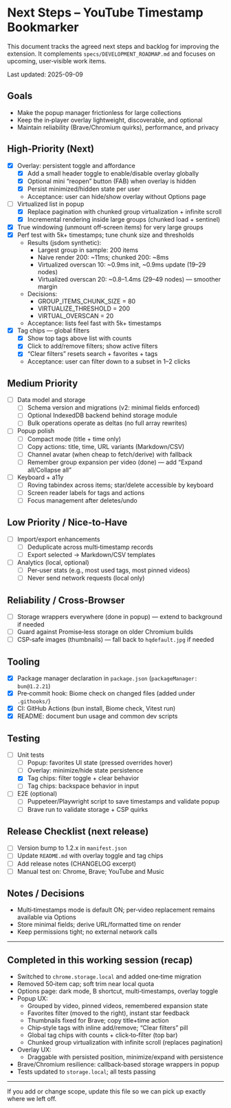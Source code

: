 # Next Steps – YouTube Timestamp Bookmarker

This document tracks the agreed next steps and backlog for improving the
extension. It complements `specs/DEVELOPMENT_ROADMAP.md` and focuses on
upcoming, user‑visible work items.

Last updated: 2025-09-09

## Goals
- Make the popup manager frictionless for large collections
- Keep the in‑player overlay lightweight, discoverable, and optional
- Maintain reliability (Brave/Chromium quirks), performance, and privacy

## High‑Priority (Next)
- [x] Overlay: persistent toggle and affordance
  - [x] Add a small header toggle to enable/disable overlay globally
  - [x] Optional mini “reopen” button (FAB) when overlay is hidden
  - [x] Persist minimized/hidden state per user
  - Acceptance: user can hide/show overlay without Options page
- [ ] Virtualized list in popup
  - [x] Replace pagination with chunked group virtualization + infinite scroll
  - [x] Incremental rendering inside large groups (chunked load + sentinel)
- [x] True windowing (unmount off‑screen items) for very large groups
- [x] Perf test with 5k+ timestamps; tune chunk size and thresholds
  - Results (jsdom synthetic):
    - Largest group in sample: 200 items
    - Naive render 200: ~11ms; chunked 200: ~8ms
    - Virtualized overscan 10: ~0.9ms init, ~0.9ms update (19–29 nodes)
    - Virtualized overscan 20: ~0.8–1.4ms (29–49 nodes) — smoother margin
  - Decisions:
    - GROUP_ITEMS_CHUNK_SIZE = 80
    - VIRTUALIZE_THRESHOLD = 200
    - VIRTUAL_OVERSCAN = 20
  - Acceptance: lists feel fast with 5k+ timestamps
- [x] Tag chips — global filters
  - [x] Show top tags above list with counts
  - [x] Click to add/remove filters; show active filters
  - [x] “Clear filters” resets search + favorites + tags
  - Acceptance: user can filter down to a subset in 1–2 clicks

## Medium Priority
- [ ] Data model and storage
  - [ ] Schema version and migrations (v2: minimal fields enforced)
  - [ ] Optional IndexedDB backend behind storage module
  - [ ] Bulk operations operate as deltas (no full array rewrites)
- [ ] Popup polish
  - [ ] Compact mode (title + time only)
  - [ ] Copy actions: title, time, URL variants (Markdown/CSV)
  - [ ] Channel avatar (when cheap to fetch/derive) with fallback
  - [ ] Remember group expansion per video (done) — add “Expand all/Collapse all”
- [ ] Keyboard + a11y
  - [ ] Roving tabindex across items; star/delete accessible by keyboard
  - [ ] Screen reader labels for tags and actions
  - [ ] Focus management after deletes/undo

## Low Priority / Nice‑to‑Have
- [ ] Import/export enhancements
  - [ ] Deduplicate across multi‑timestamp records
  - [ ] Export selected → Markdown/CSV templates
- [ ] Analytics (local, optional)
  - [ ] Per‑user stats (e.g., most used tags, most pinned videos)
  - [ ] Never send network requests (local only)

## Reliability / Cross‑Browser
- [ ] Storage wrappers everywhere (done in popup) — extend to background if needed
- [ ] Guard against Promise‑less storage on older Chromium builds
- [ ] CSP‑safe images (thumbnails) — fall back to `hqdefault.jpg` if needed

## Tooling
- [x] Package manager declaration in `package.json` (`packageManager: bun@1.2.21`)
- [x] Pre‑commit hook: Biome check on changed files (added under `.githooks/`)
- [x] CI: GitHub Actions (bun install, Biome check, Vitest run)
- [x] README: document bun usage and common dev scripts

## Testing
- [ ] Unit tests
  - [ ] Popup: favorites UI state (pressed overrides hover)
  - [ ] Overlay: minimize/hide state persistence
  - [x] Tag chips: filter toggle + clear behavior
  - [ ] Tag chips: backspace behavior in input
- [ ] E2E (optional)
  - [ ] Puppeteer/Playwright script to save timestamps and validate popup
  - [ ] Brave run to validate storage + CSP quirks

## Release Checklist (next release)
- [ ] Version bump to 1.2.x in `manifest.json`
- [ ] Update `README.md` with overlay toggle and tag chips
- [ ] Add release notes (CHANGELOG excerpt)
- [ ] Manual test on: Chrome, Brave; YouTube and Music

## Notes / Decisions
- Multi‑timestamps mode is default ON; per‑video replacement remains available via Options
- Store minimal fields; derive URL/formatted time on render
- Keep permissions tight; no external network calls

---

## Completed in this working session (recap)
- Switched to `chrome.storage.local` and added one‑time migration
- Removed 50‑item cap; soft trim near local quota
- Options page: dark mode, B shortcut, multi‑timestamps, overlay toggle
- Popup UX:
  - Grouped by video, pinned videos, remembered expansion state
  - Favorites filter (moved to the right), instant star feedback
  - Thumbnails fixed for Brave; copy title+time action
  - Chip‑style tags with inline add/remove; “Clear filters” pill
  - Global tag chips with counts + click‑to‑filter (top bar)
  - Chunked group virtualization with infinite scroll (replaces pagination)
- Overlay UX:
  - Draggable with persisted position, minimize/expand with persistence
- Brave/Chromium resilience: callback‑based storage wrappers in popup
- Tests updated to `storage.local`; all tests passing

---

If you add or change scope, update this file so we can pick up exactly
where we left off.
